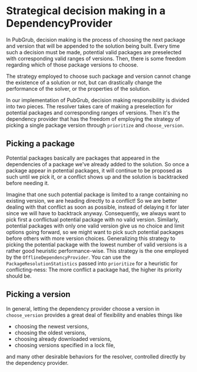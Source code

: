 # Strategical decision making in a DependencyProvider

In PubGrub, decision making is the process of choosing the next package and
version that will be appended to the solution being built. Every time such a
decision must be made, potential valid packages are preselected with
corresponding valid ranges of versions. Then, there is some freedom regarding
which of those package versions to choose.

The strategy employed to choose such package and version cannot change the
existence of a solution or not, but can drastically change the performance of
the solver, or the properties of the solution.

In our implementation of PubGrub, decision making responsibility is divided into
two pieces. The resolver takes care of making a preselection for potential
packages and corresponding ranges of versions. Then it's the dependency provider
that has the freedom of employing the strategy of picking a single package
version through `prioritize` and `choose_version`.

## Picking a package

Potential packages basically are packages that appeared in the dependencies of a
package we've already added to the solution. So once a package appear in
potential packages, it will continue to be proposed as such until we pick it, or
a conflict shows up and the solution is backtracked before needing it.

Imagine that one such potential package is limited to a range containing no
existing version, we are heading directly to a conflict! So we are better
dealing with that conflict as soon as possible, instead of delaying it for later
since we will have to backtrack anyway. Consequently, we always want to pick
first a conflictual potential package with no valid version. Similarly,
potential packages with only one valid version give us no choice and limit
options going forward, so we might want to pick such potential packages before
others with more version choices. Generalizing this strategy to picking the
potential package with the lowest number of valid versions is a rather good
heuristic performance-wise. This strategy is the one employed by the
`OfflineDependencyProvider`. You can use the `PackageResolutionStatistics`
passed into `prioritize` for a heuristic for conflicting-ness: The more conflict
a package had, the higher its priority should be.

## Picking a version

In general, letting the dependency provider choose a version in `choose_version`
provides a great deal of flexibility and enables things like

- choosing the newest versions,
- choosing the oldest versions,
- choosing already downloaded versions,
- choosing versions specified in a lock file,

and many other desirable behaviors for the resolver, controlled directly by the
dependency provider.
